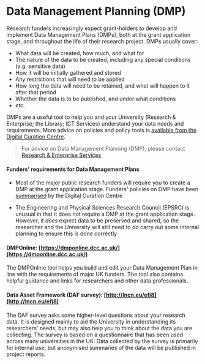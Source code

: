 # Data Management Planning (DMP)

Research funders increasingly expect grant-holders to develop and implement Data Management Plans (DMPs), both at the grant application stage, and throughout the life of their research project. DMPs usually cover:

* What data will be created, how much, and what for
* The nature of the data to be created, including any special conditions (*e.g.* sensitive data)
* How it will be initially gathered and stored
* Any restrictions that will need to be applied
* How long the data will need to be retained, and what will happen to it after that period
* Whether the data is to be published, and under what conditions
* *etc.*

DMPs are a useful tool to help you and your University (Research & Enterprise; the Library; ICT Services) understand your data needs and requirements. More advice on policies and policy tools is [available from the Digital Curation Centre](http://www.dcc.ac.uk/resources/data-management-plans).

> For advice on Data Management Planning (DMP), please contact [Research & Enterprise Services](http://research.blogs.lincoln.ac.uk/)

#### Funders' requirements for Data Management Plans

* Most of the major public research funders will require you to create a DMP at the grant application stage. Funders' policies on DMP have been [summarised](http://lncn.eu/est3) by the Digital Curation Centre

* The Engineering and Physical Sciences Research Council (EPSRC) is unusual in that it does not require a DMP at the grant application stage. However, it *does* expect data to be preserved and shared, so the researcher and the University will still need to do carry out some internal planning to ensure this is done correctly

#### DMPOnline: [https://dmponline.dcc.ac.uk/](https://dmponline.dcc.ac.uk/)

The DMPOnline tool helps you build and edit your Data Management Plan in line with the requirements of major UK funders. The tool also contains helpful guidance and links for researchers and other data professionals.

#### Data Asset Framework (DAF survey): [http://lncn.eu/efj8](http://lncn.eu/efj8)

The DAF survey asks some higher-level questions about your research data. It is designed mainly to aid the University in understanding its researchers' needs, but may also help you to think about the data you are collecting. The survey is based on a questionnaire that has been used across many universities in the UK. Data collected by the survey is primarily for internal use, but anonymised summaries of the data will be published in project reports.